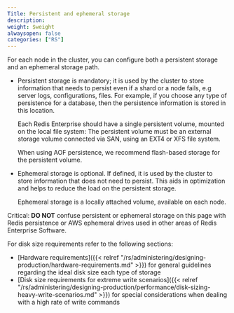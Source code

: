 ```yaml
---
Title: Persistent and ephemeral storage
description:
weight: $weight
alwaysopen: false
categories: ["RS"]
---
```

For each node in the cluster, you can configure both a persistent
storage and an ephemeral storage path.

- Persistent storage is mandatory; it is used by the cluster to store
    information that needs to persist even if a shard or a node fails,
    e.g server logs, configurations, files. For example, if you choose
    any type of persistence for a database, then the persistence
    information is stored in this location.
    
    Each Redis Enterprise should have a single persistent volume, 
    mounted on the local file system:
    The persistent volume must be an external storage volume 
    connected via SAN, using an EXT4 or XFS file system. 
    
    When using AOF persistence, we recommend flash-based storage
    for the persistent volume.
    
- Ephemeral storage is optional. If defined, it is used by the cluster
    to store information that does not need to persist. This aids in
    optimization and helps to reduce the load on the persistent storage.
    
    Ephemeral storage is a locally attached volume, available on each node.

Critical: **DO NOT** confuse persistent or ephemeral storage on this
page with Redis persistence or AWS ephemeral drives used in other areas
of Redis Enterprise Software.

For disk size requirements refer to the following sections:

- [Hardware
    requirements]({{< relref "/rs/administering/designing-production/hardware-requirements.md" >}})
    for general guidelines regarding the ideal disk size each type of
    storage
- [Disk size requirements for extreme write
    scenarios]({{< relref "/rs/administering/designing-production/performance/disk-sizing-heavy-write-scenarios.md" >}})
    for special considerations when dealing with a high rate of write
    commands
